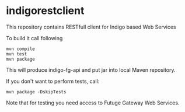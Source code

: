 # indigorestclient
This repository contains RESTfull client for Indigo based Web Services

To build it call following

	mvn compile
	mvn test
	mvn package

This will produce indigo-fg-api and put jar into local Maven repository.

If you don't want to perform tests, call:

	mvn package -DskipTests

Note that for testing you need access to Futuge Gateway Web Services.

